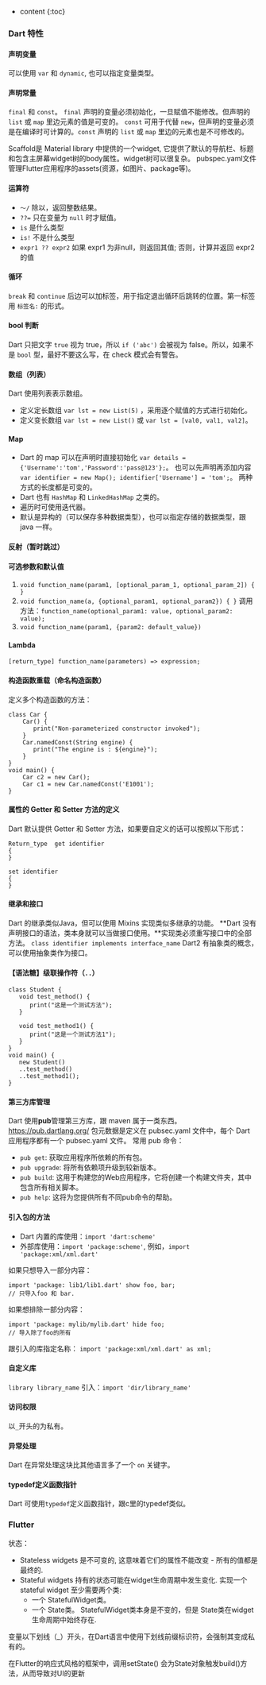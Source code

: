 ---
---

* content
{:toc}

### Dart 特性

#### 声明变量

可以使用 `var` 和 `dynamic`, 也可以指定变量类型。

#### 声明常量

`final` 和 `const`。
`final` 声明的变量必须初始化，一旦赋值不能修改。但声明的 `list` 或 `map` 里边元素的值是可变的。
`const` 可用于代替 `new`，但声明的变量必须是在编译时可计算的。`const` 声明的 `list` 或 `map` 里边的元素也是不可修改的。

Scaffold是 Material library 中提供的一个widget, 它提供了默认的导航栏、标题和包含主屏幕widget树的body属性。widget树可以很复杂。
pubspec.yaml文件管理Flutter应用程序的assets(资源，如图片、package等)。

#### 运算符

* `〜/` 除以，返回整数结果。
* `??=` 只在变量为 `null` 时才赋值。
* `is` 是什么类型
* `is!` 不是什么类型
* `expr1 ?? expr2` 如果 expr1 为非null，则返回其值; 否则，计算并返回 expr2 的值

#### 循环

`break` 和 `continue` 后边可以加标签，用于指定退出循环后跳转的位置。第一标签用 `标签名:` 的形式。

#### bool 判断

Dart 只把文字 `true` 视为 true，所以 `if ('abc')` 会被视为 false。所以，如果不是 `bool` 型，最好不要这么写，在 check 模式会有警告。

#### 数组（列表）

Dart 使用列表表示数组。
* 定义定长数组 `var lst = new List(5)` ，采用逐个赋值的方式进行初始化。
* 定义变长数组 `var lst = new List()` 或 `var lst = [val0, val1, val2]`。

#### Map

* Dart 的 map 可以在声明时直接初始化 `var details = {'Username':'tom','Password':'pass@123'};`。
也可以先声明再添加内容 `var identifier = new Map(); identifier['Username'] = 'tom';`。
两种方式的长度都是可变的。
* Dart 也有 `HashMap` 和 `LinkedHashMap` 之类的。
* 遍历时可使用迭代器。
* 默认是异构的（可以保存多种数据类型），也可以指定存储的数据类型，跟 java 一样。

#### 反射（暂时跳过）

#### 可选参数和默认值

1. `void function_name(param1, [optional_param_1, optional_param_2]) { }`
1. `void function_name(a, {optional_param1, optional_param2}) { }`
调用方法：`function_name(optional_param1: value, optional_param2: value);`
1. `void function_name(param1, {param2: default_value})`

#### Lambda

`[return_type] function_name(parameters) => expression;`

#### 构造函数重载（命名构造函数）

定义多个构造函数的方法：
```         
class Car {                   
    Car() {                           
       print("Non-parameterized constructor invoked");
    }                                   
    Car.namedConst(String engine) {
       print("The engine is : ${engine}");    
    }                               
}
void main() {
    Car c2 = new Car();
    Car c1 = new Car.namedConst('E1001');
}  
```

#### 属性的 Getter 和 Setter 方法的定义

Dart 默认提供 Getter 和 Setter 方法，如果要自定义的话可以按照以下形式：
```
Return_type  get identifier
{
}

set identifier
{
}
```

#### 继承和接口

Dart 的继承类似Java，但可以使用 Mixins 实现类似多继承的功能。
**Dart 没有声明接口的语法，类本身就可以当做接口使用。**实现类必须重写接口中的全部方法。
`class identifier implements interface_name`
Dart2 有抽象类的概念，可以使用抽象类作为接口。

#### 【语法糖】级联操作符（`..`）

```
class Student {
   void test_method() {
      print("这是一个测试方法");
   }

   void test_method1() {
      print("这是一个测试方法1");
   }
}  
void main() {
   new Student()
   ..test_method()
   ..test_method1();
}
```

#### 第三方库管理

Dart 使用**pub**管理第三方库，跟 maven 属于一类东西。
https://pub.dartlang.org/
包元数据是定义在 pubsec.yaml 文件中，每个 Dart 应用程序都有一个 pubsec.yaml 文件。
常用 pub 命令：
* `pub get`: 获取应用程序所依赖的所有包。
* `pub upgrade`: 将所有依赖项升级到较新版本。
* `pub build`: 这用于构建您的Web应用程序，它将创建一个构建文件夹，其中包含所有相关脚本。
* `pub help`: 这将为您提供所有不同pub命令的帮助。

#### 引入包的方法

* Dart 内置的库使用：`import 'dart:scheme'`
* 外部库使用：`import 'package:scheme'`,
例如，`import 'package:xml/xml.dart'`

如果只想导入一部分内容：
```
import 'package: lib1/lib1.dart' show foo, bar;  
// 只导入foo 和 bar.
```
如果想排除一部分内容：
```
import 'package: mylib/mylib.dart' hide foo;  
// 导入除了foo的所有
```
跟引入的库指定名称：
`import 'package:xml/xml.dart' as xml;`

#### 自定义库

`library library_name`
引入：`import 'dir/library_name'`

#### 访问权限

以`_`开头的为私有。

#### 异常处理

Dart 在异常处理这块比其他语言多了一个 `on` 关键字。

#### typedef定义函数指针

Dart 可使用`typedef`定义函数指针，跟c里的typedef类似。

### Flutter

状态：

* Stateless widgets 是不可变的, 这意味着它们的属性不能改变 - 所有的值都是最终的.
* Stateful widgets 持有的状态可能在widget生命周期中发生变化. 实现一个 stateful widget 至少需要两个类:
    * 一个 StatefulWidget类。
    * 一个 State类。 StatefulWidget类本身是不变的，但是 State类在widget生命周期中始终存在.
    
变量以下划线（_）开头，在Dart语言中使用下划线前缀标识符，会强制其变成私有的。

在Flutter的响应式风格的框架中，调用setState() 会为State对象触发build()方法，从而导致对UI的更新
